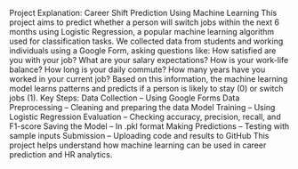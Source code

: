 Project Explanation: Career Shift Prediction Using Machine Learning
This project aims to predict whether a person will switch jobs within the next 6 months using Logistic Regression, a popular machine learning algorithm used for classification tasks.
We collected data from students and working individuals using a Google Form, asking questions like:
How satisfied are you with your job?
What are your salary expectations?
How is your work-life balance?
How long is your daily commute?
How many years have you worked in your current job?
Based on this information, the machine learning model learns patterns and predicts if a person is likely to stay (0) or switch jobs (1).
Key Steps:
Data Collection – Using Google Forms
Data Preprocessing – Cleaning and preparing the data
Model Training – Using Logistic Regression
Evaluation – Checking accuracy, precision, recall, and F1-score
Saving the Model – In .pkl format
Making Predictions – Testing with sample inputs
Submission – Uploading code and results to GitHub
This project helps understand how machine learning can be used in career prediction and HR analytics.

